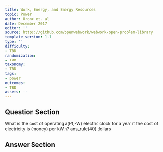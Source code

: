 ```yaml
---
title: Work, Energy, and Energy Resources
topic: Power
author: Urone et. al
date: December 2017
editor: ''
source: https://github.com/openwebwork/webwork-open-problem-library
template_version: 1.1
type: ''
difficulty:
- TBD
randomization:
- TBD
taxonomy:
- TBD
tags:
- power
outcomes:
- TBD
assets: ''
---
```


## Question Section 

What is the cost of operating a(Pt,-W) electric clock for a year if the cost of electricity is (money) per kW.h?
ans_rule(40) dollars



## Answer Section


